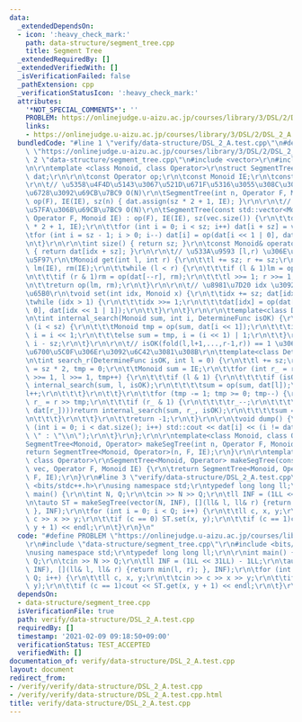 ```yaml
---
data:
  _extendedDependsOn:
  - icon: ':heavy_check_mark:'
    path: data-structure/segment_tree.cpp
    title: Segment Tree
  _extendedRequiredBy: []
  _extendedVerifiedWith: []
  _isVerificationFailed: false
  _pathExtension: cpp
  _verificationStatusIcon: ':heavy_check_mark:'
  attributes:
    '*NOT_SPECIAL_COMMENTS*': ''
    PROBLEM: https://onlinejudge.u-aizu.ac.jp/courses/library/3/DSL/2/DSL_2_A
    links:
    - https://onlinejudge.u-aizu.ac.jp/courses/library/3/DSL/2/DSL_2_A
  bundledCode: "#line 1 \"verify/data-structure/DSL_2_A.test.cpp\"\n#define PROBLEM\
    \ \"https://onlinejudge.u-aizu.ac.jp/courses/library/3/DSL/2/DSL_2_A\"\r\n#line\
    \ 2 \"data-structure/segment_tree.cpp\"\n#include <vector>\r\n#include <iostream>\r\
    \n\r\ntemplate <class Monoid, class Operator>\r\nstruct SegmentTree {\r\n\tstd::vector<Monoid>\
    \ dat;\r\n\r\n\tconst Operator op;\r\n\tconst Monoid IE;\r\n\tconst int sz;\r\n\
    \r\n\t// \u5358\u4F4D\u5143\u3067\u521D\u671F\u5316\u3055\u308C\u305F\u30BB\u30B0\
    \u6728\u3092\u69CB\u7BC9 O(N)\r\n\tSegmentTree(int n, Operator F, Monoid IE) :\
    \ op(F), IE(IE), sz(n) { dat.assign(sz * 2 + 1, IE); }\r\n\r\n\t// vector\u3092\
    \u57FA\u306B\u69CB\u7BC9 O(N)\r\n\tSegmentTree(const std::vector<Monoid>& vec,\
    \ Operator F, Monoid IE) : op(F), IE(IE), sz(vec.size()) {\r\n\t\tdat.assign(sz\
    \ * 2 + 1, IE);\r\n\t\tfor (int i = 0; i < sz; i++) dat[i + sz] = vec[i];\r\n\t\
    \tfor (int i = sz - 1; i > 0; i--) dat[i] = op(dat[i << 1 | 0], dat[i << 1 | 1]);\r\
    \n\t}\r\n\r\n\tint size() { return sz; }\r\n\tconst Monoid& operator[] (int idx)\
    \ { return dat[idx + sz]; }\r\n\r\n\t// \u533A\u9593 [l,r) \u306E\u7A4D\u3092\u53D6\
    \u5F97\r\n\tMonoid get(int l, int r) {\r\n\t\tl += sz; r += sz;\r\n\t\tMonoid\
    \ lm(IE), rm(IE);\r\n\t\twhile (l < r) {\r\n\t\t\tif (l & 1)lm = op(lm, dat[l++]);\r\
    \n\t\t\tif (r & 1)rm = op(dat[--r], rm);\r\n\t\t\tl >>= 1; r >>= 1;\r\n\t\t}\r\
    \n\t\treturn op(lm, rm);\r\n\t}\r\n\r\n\t// \u8981\u7D20 idx \u3092 x \u306B\u66F4\
    \u65B0\r\n\tvoid set(int idx, Monoid x) {\r\n\t\tidx += sz; dat[idx] = x;\r\n\t\
    \twhile (idx > 1) {\r\n\t\t\tidx >>= 1;\r\n\t\t\tdat[idx] = op(dat[idx << 1 |\
    \ 0], dat[idx << 1 | 1]);\r\n\t\t}\r\n\t}\r\n\r\n\ttemplate<class DetermineFunc>\r\
    \n\tint internal_search(Monoid sum, int i, DetermineFunc isOK) {\r\n\t\twhile\
    \ (i < sz) {\r\n\t\t\tMonoid tmp = op(sum, dat[i << 1]);\r\n\t\t\tif (isOK(tmp))\
    \ i = i << 1;\r\n\t\t\telse sum = tmp, i = (i << 1) | 1;\r\n\t\t}\r\n\t\treturn\
    \ i - sz;\r\n\t}\r\n\r\n\t// isOK(fold(l,l+1,...,r-1,r)) == 1 \u3068\u306A\u308B\
    \u6700\u5C0F\u306Er\u3092\u6C42\u3081\u308B\r\n\ttemplate<class DetermineFunc>\r\
    \n\tint search_r(DetermineFunc isOK, int l = 0) {\r\n\t\tl += sz;\r\n\t\tint r\
    \ = sz * 2, tmp = 0;\r\n\t\tMonoid sum = IE;\r\n\t\tfor (int r_ = r; l < r_; r_\
    \ >>= 1, l >>= 1, tmp++) {\r\n\t\t\tif (l & 1) {\r\n\t\t\t\tif (isOK(op(sum, dat[l])))return\
    \ internal_search(sum, l, isOK);\r\n\t\t\t\tsum = op(sum, dat[l]);\r\n\t\t\t\t\
    l++;\r\n\t\t\t}\r\n\t\t}\r\n\t\tfor (tmp -= 1; tmp >= 0; tmp--) {\r\n\t\t\tint\
    \ r_ = r >> tmp;\r\n\t\t\tif (r_ & 1) {\r\n\t\t\t\tr_--;\r\n\t\t\t\tif (isOK(op(sum,\
    \ dat[r_])))return internal_search(sum, r_, isOK);\r\n\t\t\t\tsum = op(sum, dat[r_]);\r\
    \n\t\t\t}\r\n\t\t}\r\n\t\treturn -1;\r\n\t}\r\n\r\n\tvoid dump() {\r\n\t\tfor\
    \ (int i = 0; i < dat.size(); i++) std::cout << dat[i] << (i != dat.size() ? \"\
    \ \" : \"\\n\");\r\n\t}\r\n};\r\n\r\ntemplate<class Monoid, class Operator>\r\n\
    SegmentTree<Monoid, Operator> makeSegTree(int n, Operator F, Monoid IE) {\r\n\t\
    return SegmentTree<Monoid, Operator>(n, F, IE);\r\n}\r\n\r\ntemplate<class Monoid,\
    \ class Operator>\r\nSegmentTree<Monoid, Operator> makeSegTree(const std::vector<Monoid>&\
    \ vec, Operator F, Monoid IE) {\r\n\treturn SegmentTree<Monoid, Operator>(vec,\
    \ F, IE);\r\n}\r\n#line 3 \"verify/data-structure/DSL_2_A.test.cpp\"\n#include\
    \ <bits/stdc++.h>\r\nusing namespace std;\r\ntypedef long long ll;\r\n\r\nint\
    \ main() {\r\n\tint N, Q;\r\n\tcin >> N >> Q;\r\n\tll INF = (1LL << 31LL) - 1LL;\r\
    \n\tauto ST = makeSegTree(vector(N, INF), [](ll& l, ll& r) {return min(l, r);\
    \ }, INF);\r\n\tfor (int i = 0; i < Q; i++) {\r\n\t\tll c, x, y;\r\n\t\tcin >>\
    \ c >> x >> y;\r\n\t\tif (c == 0) ST.set(x, y);\r\n\t\tif (c == 1)cout << ST.get(x,\
    \ y + 1) << endl;\r\n\t}\r\n}\n"
  code: "#define PROBLEM \"https://onlinejudge.u-aizu.ac.jp/courses/library/3/DSL/2/DSL_2_A\"\
    \r\n#include \"data-structure/segment_tree.cpp\"\r\n#include <bits/stdc++.h>\r\
    \nusing namespace std;\r\ntypedef long long ll;\r\n\r\nint main() {\r\n\tint N,\
    \ Q;\r\n\tcin >> N >> Q;\r\n\tll INF = (1LL << 31LL) - 1LL;\r\n\tauto ST = makeSegTree(vector(N,\
    \ INF), [](ll& l, ll& r) {return min(l, r); }, INF);\r\n\tfor (int i = 0; i <\
    \ Q; i++) {\r\n\t\tll c, x, y;\r\n\t\tcin >> c >> x >> y;\r\n\t\tif (c == 0) ST.set(x,\
    \ y);\r\n\t\tif (c == 1)cout << ST.get(x, y + 1) << endl;\r\n\t}\r\n}"
  dependsOn:
  - data-structure/segment_tree.cpp
  isVerificationFile: true
  path: verify/data-structure/DSL_2_A.test.cpp
  requiredBy: []
  timestamp: '2021-02-09 09:18:50+09:00'
  verificationStatus: TEST_ACCEPTED
  verifiedWith: []
documentation_of: verify/data-structure/DSL_2_A.test.cpp
layout: document
redirect_from:
- /verify/verify/data-structure/DSL_2_A.test.cpp
- /verify/verify/data-structure/DSL_2_A.test.cpp.html
title: verify/data-structure/DSL_2_A.test.cpp
---
```

